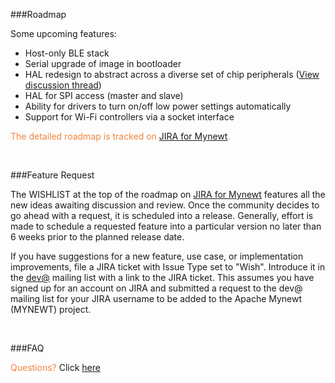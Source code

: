 ###Roadmap

Some upcoming features:

* Host-only BLE stack
* Serial upgrade of image in bootloader
* HAL redesign to abstract across a diverse set of chip peripherals ([View discussion thread](http://mail-archives.apache.org/mod_mbox/incubator-mynewt-dev/201606.mbox/%3C06CB0682-8F67-4C3F-93E4-6A20444487A1%40apache.org%3E))
* HAL for SPI access (master and slave)
* Ability for drivers to turn on/off low power settings automatically
* Support for Wi-Fi controllers via a socket interface


<font color="#F2853F"> The detailed roadmap is tracked on [JIRA for Mynewt](https://issues.apache.org/jira/browse/MYNEWT/?selectedTab=com.atlassian.jira.jira-projects-plugin:roadmap-panel). </font>

<br>

###Feature Request

The WISHLIST at the top of the roadmap on [JIRA for Mynewt](https://issues.apache.org/jira/browse/MYNEWT/?selectedTab=com.atlassian.jira.jira-projects-plugin:roadmap-panel) features all the new ideas awaiting discussion and review. Once the community decides to go ahead with a request, it is scheduled into a release. Generally, effort is made to schedule a requested feature into a particular version no later than 6 weeks prior to the planned release date.

If you have suggestions for a new feature, use case, or implementation improvements, file a JIRA ticket with Issue Type set to "Wish". Introduce it in the [dev@](dev@mynewt.incubator.apache.org) mailing list with a link to the JIRA ticket. This assumes you have signed up for an account on JIRA and submitted a request to the dev@ mailing list for your JIRA username to be added to the Apache Mynewt (MYNEWT) project.

<br>

###FAQ

<font color="#F2853F"> Questions? </font> Click [here](/DOCSLINK/faq/answers)
